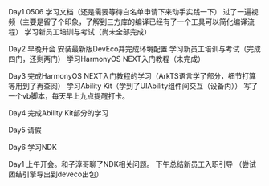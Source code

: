 Day1 0506
学习文档（还是需要等待白名单申请下来动手实践一下）
过了一遍视频（主要是留了个印象，了解到三方库的编译已经有了一个工具可以简化编译流程）
学习新员工培训与考试（尚未全部完成）

Day2
早晚开会
安装最新版DevEco并完成环境配置
学习新员工培训与考试（完成四门，还剩两门）
学习HarmonyOS NEXT入门教程（未完成）

Day3
完成HarmonyOS NEXT入门教程的学习（ArkTS语言学了部分，细节打算等用到了再查阅）
学习Ability Kit（学到了UIAbility组件间交互（设备内））
写了一个vb脚本，每天早上九点提醒打卡。

Day4
完成Ability Kit部分的学习

Day5 请假

Day6
学习NDK

Day1
上午开会。和子淳哥聊了NDK相关问题。
下午总结新员工入职引导
（尝试团结引擎导出到deveco出包）